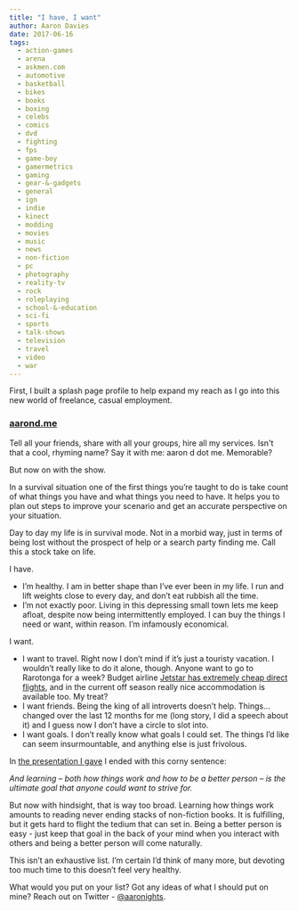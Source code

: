 ```yaml
---
title: "I have, I want"
author: Aaron Davies
date: 2017-06-16
tags:
  - action-games
  - arena
  - askmen.com
  - automotive
  - basketball
  - bikes
  - books
  - boxing
  - celebs
  - comics
  - dvd
  - fighting
  - fps
  - game-boy
  - gamermetrics
  - gaming
  - gear-&-gadgets
  - general
  - ign
  - indie
  - kinect
  - modding
  - movies
  - music
  - news
  - non-fiction
  - pc
  - photography
  - reality-tv
  - rock
  - roleplaying
  - school-&-education
  - sci-fi
  - sports
  - talk-shows
  - television
  - travel
  - video
  - war
---
```


First, I built a splash page profile to help expand my reach as I go into this new world of freelance, casual employment.

### [aarond.me](http://aarond.me/)

Tell all your friends, share with all your groups, hire all my services. Isn't that a cool, rhyming name? Say it with me: aaron d dot me. Memorable?

But now on with the show.

In a survival situation one of the first things you’re taught to do is take count of what things you have and what things you need to have. It helps you to plan out steps to improve your scenario and get an accurate perspective on your situation.

Day to day my life is in survival mode. Not in a morbid way, just in terms of being lost without the prospect of help or a search party finding me. Call this a stock take on life.

I have.

* I’m healthy. I am in better shape than I’ve ever been in my life. I run and lift weights close to every day, and don’t eat rubbish all the time.
* I’m not exactly poor. Living in this depressing small town lets me keep afloat, despite now being intermittently employed. I can buy the things I need or want, within reason. I’m infamously economical.

I want.

* I want to travel. Right now I don’t mind if it’s just a touristy vacation. I wouldn’t really like to do it alone, though. Anyone want to go to Rarotonga for a week? Budget airline [Jetstar has extremely cheap direct flights](http://www.jetstar.com/nz/en/home?origin=WLG&destination=RAR&adult=1&flexible=1&currency=NZD), and in the current off season really nice accommodation is available too. My treat?
* I want friends. Being the king of all introverts doesn’t help. Things… changed over the last 12 months for me (long story, I did a speech about it) and I guess now I don’t have a circle to slot into.
* I want goals. I don’t really know what goals I could set. The things I’d like can seem insurmountable, and anything else is just frivolous.

In [the presentation I gave](/assets/static/src/media/images/blog/15/public-spoken.html) I ended with this corny sentence:

_And learning – both how things work and how to be a better person – is the ultimate goal that anyone could want to strive for._

But now with hindsight, that is way too broad. Learning how things work amounts to reading never ending stacks of non-fiction books. It is fulfilling, but it gets hard to flight the tedium that can set in. Being a better person is easy - just keep that goal in the back of your mind when you interact with others and being a better person will come naturally.

This isn’t an exhaustive list. I’m certain I’d think of many more, but devoting too much time to this doesn’t feel very healthy.

What would you put on your list? Got any ideas of what I should put on mine? Reach out on Twitter - [@aaronights](http://twitter.com/aaronights).
